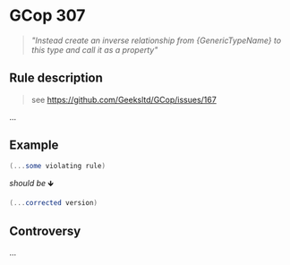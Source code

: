 ﻿# GCop 307

> *"Instead create an inverse relationship from \{GenericTypeName} to this type and call it as a property"*

## Rule description
> see https://github.com/Geeksltd/GCop/issues/167


...

## Example

```csharp
(...some violating rule)
```

*should be* 🡻

```csharp
(...corrected version)
```

## Controversy

...

